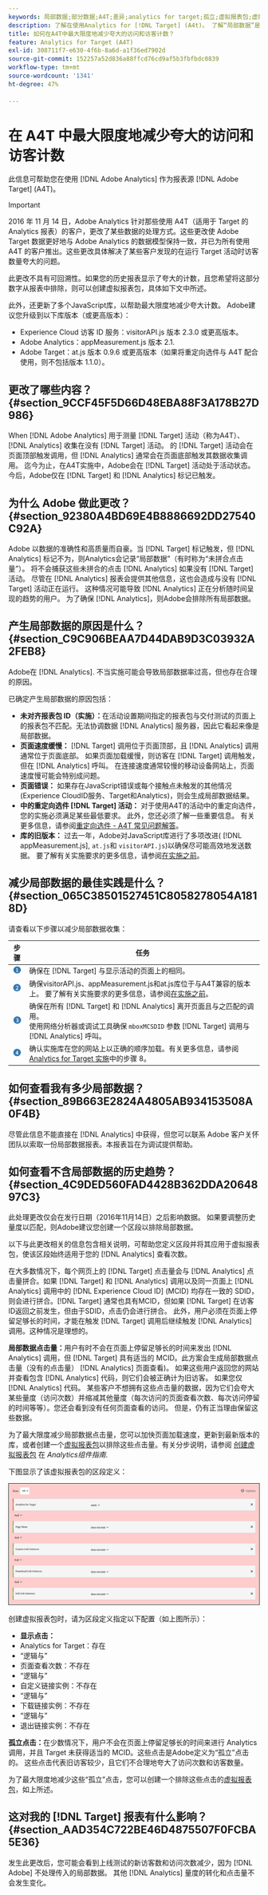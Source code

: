 ```yaml
---
keywords: 局部数据;部分数据;A4T;差异;analytics for target;孤立;虚拟报表包;虚拟;故障诊断;未拼合;夸大;未指定
description: 了解在使用Analytics for [!DNL Target] (A4t)。 了解“局部数据”是什么以及如何减少这些数据。
title: 如何在A4T中最大限度地减少夸大的访问和访客计数？
feature: Analytics for Target (A4T)
exl-id: 308711f7-e630-4f6b-8a6d-a1f36ed7902d
source-git-commit: 152257a52d836a88ffcd76cd9af5b3fbfbdc0839
workflow-type: tm+mt
source-wordcount: '1341'
ht-degree: 47%

---
```


# 在 A4T 中最大限度地减少夸大的访问和访客计数

此信息可帮助您在使用 [!DNL Adobe Analytics] 作为报表源 [!DNL Adobe Target] (A4T)。

>[!IMPORTANT]
>2016 年 11 月 14 日，Adobe Analytics 针对那些使用 A4T（适用于 Target 的 Analytics 报表）的客户，更改了某些数据的处理方式。这些更改使 Adobe Target 数据更好地与 Adobe Analytics 的数据模型保持一致，并已为所有使用 A4T 的客户推出。这些更改具体解决了某些客户发现的在运行 Target 活动时访客数量夸大的问题。
>
>此更改不具有可回溯性。如果您的历史报表显示了夸大的计数，且您希望将这部分数字从报表中排除，则可以创建虚拟报表包，具体如下文中所述。
>
>此外，还更新了多个JavaScript库，以帮助最大限度地减少夸大计数。 Adobe建议您升级到以下库版本（或更高版本）：
>
>* Experience Cloud 访客 ID 服务：visitorAPI.js 版本 2.3.0 或更高版本。
>* Adobe Analytics：appMeasurement.js 版本 2.1.
>* Adobe Target：at.js 版本 0.9.6 或更高版本（如果将重定向选件与 A4T 配合使用，则不包括版本 1.1.0）。


## 更改了哪些内容？ {#section_9CCF45F5D66D48EBA88F3A178B27D986}

When [!DNL Adobe Analytics] 用于测量 [!DNL Target] 活动（称为A4T）、 [!DNL Analytics] 收集在没有 [!DNL Target] 活动。 的 [!DNL Target] 活动会在页面顶部触发调用，但 [!DNL Analytics] 通常会在页面底部触发其数据收集调用。 迄今为止，在A4T实施中，Adobe会在 [!DNL Target] 活动处于活动状态。 今后，Adobe仅在 [!DNL Target] 和 [!DNL Analytics] 标记已触发。

## 为什么 Adobe 做此更改？ {#section_92380A4BD69E4B8886692DD27540C92A}

Adobe 以数据的准确性和高质量而自豪。当 [!DNL Target] 标记触发，但 [!DNL Analytics] 标记不为，则Analytics会记录“局部数据”（有时称为“未拼合点击量”）。 将不会捕获这些未拼合的点击 [!DNL Analytics] 如果没有 [!DNL Target] 活动。 尽管在 [!DNL Analytics] 报表会提供其他信息，这也会造成与没有 [!DNL Target] 活动正在运行。 这种情况可能导致 [!DNL Analytics] 正在分析随时间呈现的趋势的用户。 为了确保 [!DNL Analytics]，则Adobe会排除所有局部数据。

## 产生局部数据的原因是什么？ {#section_C9C906BEAA7D44DAB9D3C03932A2FEB8}

Adobe在 [!DNL Analytics]. 不当实施可能会导致局部数据率过高，但也存在合理的原因。

已确定产生局部数据的原因包括：

* **未对齐报表包 ID（实施）：**&#x200B;在活动设置期间指定的报表包与交付测试的页面上的报表包不匹配。无法协调数据 [!DNL Analytics] 服务器，因此它看起来像是局部数据。
* **页面速度缓慢：** [!DNL Target] 调用位于页面顶部，且 [!DNL Analytics] 调用通常位于页面底部。 如果页面加载缓慢，则访客在 [!DNL Target] 调用触发，但在 [!DNL Analytics] 呼叫。 在连接速度通常较慢的移动设备网站上，页面速度慢可能会特别成问题。
* **页面错误：** 如果存在JavaScript错误或每个接触点未触发的其他情况(Experience CloudID服务、Target和Analytics)，则会生成局部数据结果。
* **中的重定向选件 [!DNL Target] 活动：** 对于使用A4T的活动中的重定向选件，您的实施必须满足某些最低要求。 此外，您还必须了解一些重要信息。 有关更多信息，请参阅[重定向选件 - A4T 常见问题解答](/help/main/c-integrating-target-with-mac/a4t/r-a4t-faq/a4t-faq-redirect-offers.md#section_FA9384C2AA9D41EDBCE263FFFD1D9B58)。
* **库的旧版本：** 过去一年，Adobe对JavaScript库进行了多项改进( [!DNL appMeasurement.js], `at.js`和 `visitorAPI.js`)以确保尽可能高效地发送数据。 要了解有关实施要求的更多信息，请参阅[在实施之前](/help/main/c-integrating-target-with-mac/a4t/before-implement.md#concept_046BC89C03044417A30B63CE34C22543)。

## 减少局部数据的最佳实践是什么？ {#section_065C38501527451C8058278054A1818D}

请查看以下步骤以减少局部数据收集：

| 步骤 | 任务 |
| --- | --- |
| ![步骤 1](assets/step1_icon.png) | 确保在 [!DNL Target] 与显示活动的页面上的相同。 |
| ![步骤 2](assets/step2_icon.png) | 确保visitorAPI.js、appMeasurement.js和at.js库位于与A4T兼容的版本上。 要了解有关实施要求的更多信息，请参阅[在实施之前](/help/main/c-integrating-target-with-mac/a4t/before-implement.md)。 |
| ![步骤 3](assets/step3_icon.png) | 确保在所有 [!DNL Target] 和 [!DNL Analytics] 离开页面且与之匹配的调用。<br/>使用网络分析器或调试工具确保 `mboxMCSDID` 参数 [!DNL Target] 调用与 [!DNL Analytics] 呼叫。 |
| ![步骤 4](assets/step4_icon.png) | 确认实施库在您的网站上以正确的顺序加载。有关更多信息，请参阅[Analytics for Target 实施](/help/main/c-integrating-target-with-mac/a4t/a4timplementation.md)中的步骤 8。 |

## 如何查看我有多少局部数据？ {#section_89B663E2824A4805AB934153508A0F4B}

尽管此信息不能直接在 [!DNL Analytics] 中获得，但您可以联系 Adobe 客户关怀团队以索取一份局部数据报表。本报表旨在为调试提供帮助。

## 如何查看不含局部数据的历史趋势？ {#section_4C9DED560FAD4428B362DDA2064897C3}

此处理更改仅会在发行日期（2016年11月14日）之后影响数据。 如果要调整历史量度以匹配，则Adobe建议您创建一个区段以排除局部数据。

以下与此更改相关的信息包含相关说明，可帮助您定义区段并将其应用于虚拟报表包，使该区段始终适用于您的 [!DNL Analytics] 查看次数。

在大多数情况下，每个网页上的 [!DNL Target] 点击量会与 [!DNL Analytics] 点击量拼合。如果 [!DNL Target] 和 [!DNL Analytics] 调用以及同一页面上 [!DNL Analytics] 调用中的 [!DNL Experience Cloud ID] (MCID) 均存在一致的 SDID，则会进行拼合。[!DNL Target] 通常也具有MCID，但如果 [!DNL Target] 在访客ID返回之前发生，但由于SDID，点击仍会进行拼合。 此外，用户必须在页面上停留足够长的时间，才能在触发 [!DNL Target] 调用后继续触发 [!DNL Analytics] 调用。这种情况是理想的。

**局部数据点击量：**&#x200B;用户有时不会在页面上停留足够长的时间来发出 [!DNL Analytics] 调用，但 [!DNL Target] 具有适当的 MCID。此方案会生成局部数据点击量（没有的点击量） [!DNL Analytics] 页面查看)。 如果这些用户返回您的网站并查看包含 [!DNL Analytics] 代码，则它们会被正确计为旧访客。 如果您仅 [!DNL Analytics] 代码。 某些客户不想拥有这些点击量的数据，因为它们会夸大某些量度（访问次数）并缩减其他量度（每次访问的页面查看次数、每次访问停留的时间等等）。您还会看到没有任何页面查看的访问。 但是，仍有正当理由保留这些数据。

为了最大限度减少局部数据点击量，您可以加快页面加载速度，更新到最新版本的库，或者创建一个[虚拟报表包](https://experienceleague.adobe.com/docs/analytics/components/virtual-report-suites/vrs-workflow/vrs-create.html)以排除这些点击量。有关分步说明，请参阅 [创建虚拟报表包](https://experienceleague.adobe.com/docs/analytics/components/virtual-report-suites/vrs-workflow/vrs-create.html) 在 *Analytics组件指南*.

下图显示了该虚拟报表包的区段定义：

![](assets/ts_a4t.png)

创建虚拟报表包时，请为区段定义指定以下配置（如上图所示）：

* **显示点击：**
* Analytics for Target：存在
* “逻辑与”
* 页面查看次数：不存在
* “逻辑与”
* 自定义链接实例：不存在
* “逻辑与”
* 下载链接实例：不存在
* “逻辑与”
* 退出链接实例：不存在

**孤立点击：**&#x200B;在少数情况下，用户不会在页面上停留足够长的时间来进行 Analytics 调用，并且 Target 未获得适当的 MCID。这些点击是Adobe定义为“孤立”点击的。 这些点击代表旧访客较少，且它们不合理地夸大了访问次数和访客数量。

为了最大限度地减少这些“孤立”点击，您可以创建一个排除这些点击的[虚拟报表包](https://experienceleague.adobe.com/docs/analytics/components/virtual-report-suites/vrs-workflow/vrs-create.html)，如上所述。

## 这对我的 [!DNL Target] 报表有什么影响？ {#section_AAD354C722BE46D4875507F0FCBA5E36}

发生此更改后，您可能会看到上线测试的新访客数和访问次数减少，因为 [!DNL Adobe] 不处理传入的局部数据。 其他 [!DNL Analytics] 量度的转化和点击量不会发生变化。
